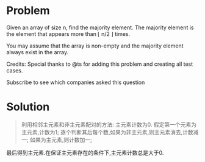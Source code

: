 # Problem
Given an array of size n, find the majority element. The majority element is the element that appears more than ⌊ n/2 ⌋ times.

You may assume that the array is non-empty and the majority element always exist in the array.

Credits:
Special thanks to @ts for adding this problem and creating all test cases.

Subscribe to see which companies asked this question

# Solution
> 利用相邻主元素和非主元素配对的方法:
主元素计数为0.
假定第一个元素为主元素,计数为1;
逐个判断其后每个数,如果为非主元素,则主元素消去,计数减一;
如果为主元素,则计数加一;

最后得到主元素.在保证主元素存在的条件下,主元素计数总是大于0.

